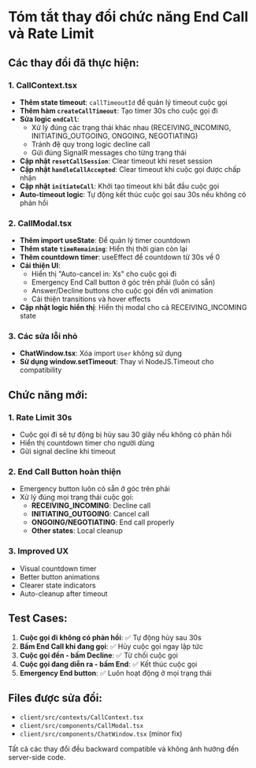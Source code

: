 # Tóm tắt thay đổi chức năng End Call và Rate Limit

## Các thay đổi đã thực hiện:

### 1. CallContext.tsx

- **Thêm state timeout**: `callTimeoutId` để quản lý timeout cuộc gọi
- **Thêm hàm `createCallTimeout`**: Tạo timer 30s cho cuộc gọi đi
- **Sửa logic `endCall`**:
  - Xử lý đúng các trạng thái khác nhau (RECEIVING_INCOMING, INITIATING_OUTGOING, ONGOING, NEGOTIATING)
  - Tránh đệ quy trong logic decline call
  - Gửi đúng SignalR messages cho từng trạng thái
- **Cập nhật `resetCallSession`**: Clear timeout khi reset session
- **Cập nhật `handleCallAccepted`**: Clear timeout khi cuộc gọi được chấp nhận
- **Cập nhật `initiateCall`**: Khởi tạo timeout khi bắt đầu cuộc gọi
- **Auto-timeout logic**: Tự động kết thúc cuộc gọi sau 30s nếu không có phản hồi

### 2. CallModal.tsx

- **Thêm import useState**: Để quản lý timer countdown
- **Thêm state `timeRemaining`**: Hiển thị thời gian còn lại
- **Thêm countdown timer**: useEffect để countdown từ 30s về 0
- **Cải thiện UI**:
  - Hiển thị "Auto-cancel in: Xs" cho cuộc gọi đi
  - Emergency End Call button ở góc trên phải (luôn có sẵn)
  - Answer/Decline buttons cho cuộc gọi đến với animation
  - Cải thiện transitions và hover effects
- **Cập nhật logic hiển thị**: Hiển thị modal cho cả RECEIVING_INCOMING state

### 3. Các sửa lỗi nhỏ

- **ChatWindow.tsx**: Xóa import `User` không sử dụng
- **Sử dụng window.setTimeout**: Thay vì NodeJS.Timeout cho compatibility

## Chức năng mới:

### 1. Rate Limit 30s

- Cuộc gọi đi sẽ tự động bị hủy sau 30 giây nếu không có phản hồi
- Hiển thị countdown timer cho người dùng
- Gửi signal decline khi timeout

### 2. End Call Button hoàn thiện

- Emergency button luôn có sẵn ở góc trên phải
- Xử lý đúng mọi trạng thái cuộc gọi:
  - **RECEIVING_INCOMING**: Decline call
  - **INITIATING_OUTGOING**: Cancel call
  - **ONGOING/NEGOTIATING**: End call properly
  - **Other states**: Local cleanup

### 3. Improved UX

- Visual countdown timer
- Better button animations
- Clearer state indicators
- Auto-cleanup after timeout

## Test Cases:

1. **Cuộc gọi đi không có phản hồi**: ✅ Tự động hủy sau 30s
2. **Bấm End Call khi đang gọi**: ✅ Hủy cuộc gọi ngay lập tức
3. **Cuộc gọi đến - bấm Decline**: ✅ Từ chối cuộc gọi
4. **Cuộc gọi đang diễn ra - bấm End**: ✅ Kết thúc cuộc gọi
5. **Emergency End button**: ✅ Luôn hoạt động ở mọi trạng thái

## Files được sửa đổi:

- `client/src/contexts/CallContext.tsx`
- `client/src/components/CallModal.tsx`
- `client/src/components/ChatWindow.tsx` (minor fix)

Tất cả các thay đổi đều backward compatible và không ảnh hưởng đến server-side code.
